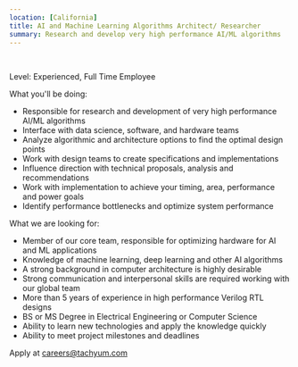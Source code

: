 ```yaml
---
location: [California]
title: AI and Machine Learning Algorithms Architect/ Researcher
summary: Research and develop very high performance AI/ML algorithms
---
```




   



Level: Experienced, Full Time Employee






What you'll be doing:


*  Responsible for research and development of very high performance AI/ML algorithms
*  Interface with data science, software, and hardware teams
*  Analyze algorithmic and architecture options to find the optimal design points
*  Work with design teams to create specifications and implementations
*  Influence direction with technical proposals, analysis and recommendations
*  Work with implementation to achieve your timing, area, performance and power goals
*  Identify performance bottlenecks and optimize system performance





What we are looking for:


*  Member of our core team, responsible for optimizing hardware for AI and ML applications
*  Knowledge of machine learning, deep learning and other AI algorithms
*  A strong background in computer architecture is highly desirable
*  Strong communication and interpersonal skills are required working with our global team
*  More than 5 years of experience in high performance Verilog RTL designs
*  BS or MS Degree in Electrical Engineering or Computer Science
*  Ability to learn new technologies and apply the knowledge quickly
*  Ability to meet project milestones and deadlines






Apply at  [careers@tachyum.com](mailto:careers@tachyum.com)